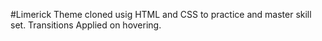#Limerick Theme cloned usig HTML and CSS to practice and master skill set. Transitions Applied on hovering.
